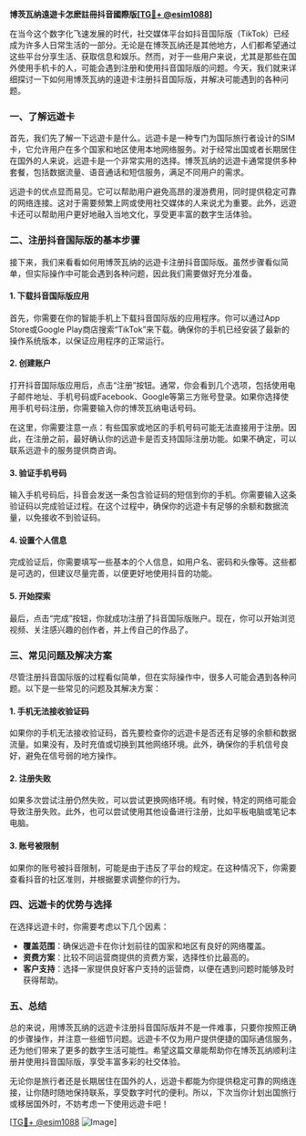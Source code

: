 **博茨瓦纳遠遊卡怎麽註冊抖音國際版[[TG💪+ @esim1088](https://t.me/s/esim1088)]**

在当今这个数字化飞速发展的时代，社交媒体平台如抖音国际版（TikTok）已经成为许多人日常生活的一部分。无论是在博茨瓦纳还是其他地方，人们都希望通过这些平台分享生活、获取信息和娱乐。然而，对于一些用户来说，尤其是那些在国外使用手机卡的人，可能会遇到注册和使用抖音国际版的问题。今天，我们就来详细探讨一下如何用博茨瓦纳的遠遊卡注册抖音国际版，并解决可能遇到的各种问题。

### 一、了解远遊卡

首先，我们先了解一下远遊卡是什么。远遊卡是一种专门为国际旅行者设计的SIM卡，它允许用户在多个国家和地区使用本地网络服务。对于经常出国或者长期居住在国外的人来说，远遊卡是一个非常实用的选择。博茨瓦纳的远遊卡通常提供多种套餐，包括数据流量、语音通话和短信服务，满足不同用户的需求。

远遊卡的优点显而易见。它可以帮助用户避免高昂的漫游费用，同时提供稳定可靠的网络连接。这对于需要频繁上网或使用社交媒体的人来说尤为重要。此外，远遊卡还可以帮助用户更好地融入当地文化，享受更丰富的数字生活体验。

### 二、注册抖音国际版的基本步骤

接下来，我们来看看如何用博茨瓦纳的远遊卡注册抖音国际版。虽然步骤看似简单，但实际操作中可能会遇到各种问题，因此我们需要做好充分准备。

#### 1. 下载抖音国际版应用

首先，你需要在你的智能手机上下载抖音国际版的应用程序。你可以通过App Store或Google Play商店搜索“TikTok”来下载。确保你的手机已经安装了最新的操作系统版本，以保证应用程序的正常运行。

#### 2. 创建账户

打开抖音国际版应用后，点击“注册”按钮。通常，你会看到几个选项，包括使用电子邮件地址、手机号码或Facebook、Google等第三方账号登录。如果你选择使用手机号码注册，你需要输入你的博茨瓦纳电话号码。

在这里，你需要注意一点：有些国家或地区的手机号码可能无法直接用于注册。因此，在注册之前，最好确认你的远遊卡是否支持国际注册功能。如果不确定，可以联系远遊卡的服务提供商咨询。

#### 3. 验证手机号码

输入手机号码后，抖音会发送一条包含验证码的短信到你的手机。你需要输入这条验证码以完成验证过程。在这个过程中，确保你的远遊卡有足够的余额和数据流量，以免接收不到验证码。

#### 4. 设置个人信息

完成验证后，你需要填写一些基本的个人信息，如用户名、密码和头像等。这些都是可选的，但建议尽量完善，以便更好地使用抖音的功能。

#### 5. 开始探索

最后，点击“完成”按钮，你就成功注册了抖音国际版账户。现在，你可以开始浏览视频、关注感兴趣的创作者，并上传自己的作品了。

### 三、常见问题及解决方案

尽管注册抖音国际版的过程看似简单，但在实际操作中，很多人可能会遇到各种问题。以下是一些常见的问题及其解决方案：

#### 1. 手机无法接收验证码

如果你的手机无法接收验证码，首先要检查你的远遊卡是否还有足够的余额和数据流量。如果没有，及时充值或切换到其他网络环境。此外，确保你的手机信号良好，避免在信号弱的地方操作。

#### 2. 注册失败

如果多次尝试注册仍然失败，可以尝试更换网络环境。有时候，特定的网络可能会导致注册失败。此外，也可以尝试使用其他设备进行注册，比如平板电脑或笔记本电脑。

#### 3. 账号被限制

如果你的账号被抖音限制，可能是由于违反了平台的规定。在这种情况下，你需要查看抖音的社区准则，并根据要求调整你的行为。

### 四、远遊卡的优势与选择

在选择远遊卡时，你需要考虑以下几个因素：

- **覆盖范围**：确保远遊卡在你计划前往的国家和地区有良好的网络覆盖。
- **资费方案**：比较不同运营商提供的资费方案，选择性价比最高的。
- **客户支持**：选择一家提供良好客户支持的运营商，以便在遇到问题时能够及时获得帮助。

### 五、总结

总的来说，用博茨瓦纳的远遊卡注册抖音国际版并不是一件难事，只要你按照正确的步骤操作，并注意一些细节问题。远遊卡不仅为用户提供便捷的国际通信服务，还为他们带来了更多的数字生活可能性。希望这篇文章能帮助你在博茨瓦纳顺利注册并使用抖音国际版，享受丰富多彩的社交体验。

无论你是旅行者还是长期居住在国外的人，远遊卡都能为你提供稳定可靠的网络连接，让你随时随地保持联系，享受数字时代的便利。所以，下次当你计划出国旅行或移居国外时，不妨考虑一下使用远遊卡吧！

[[TG💪+ @esim1088](https://t.me/s/esim1088) ![Image](https://i.postimg.cc/4NQfJmqS/Snipaste-2025-05-13-00-14-12.png)]